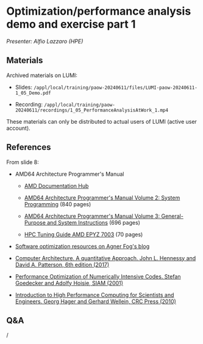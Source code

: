 # Optimization/performance analysis demo and exercise part 1

*Presenter: Alfio Lazzaro (HPE)*

## Materials

<!--
Temporary location of materials (for the lifetime of the training project):

-   Slides: `/project/project_465001154/Slides/HPE/05_Demo.pdf`
-->

Archived materials on LUMI:

-   Slides: `/appl/local/training/paow-20240611/files/LUMI-paow-20240611-1_05_Demo.pdf`

-   Recording: `/appl/local/training/paow-20240611/recordings/1_05_PerformanceAnalysisAtWork_1.mp4`

These materials can only be distributed to actual users of LUMI (active user account).


## References 

From slide 8:

-   AMD64 Architecture Programmer's Manual

    -   [AMD Documentation Hub](https://www.amd.com/en/search/documentation/hub.html#sortCriteria=%40amd_release_date%20descending)

    -   [AMD64 Architecture Programmer's Manual Volume 2: System Programming](https://www.amd.com/content/dam/amd/en/documents/processor-tech-docs/programmer-references/24593.pdf) (840 pages)

    -   [AMD64 Architecture Programmer's Manual Volume 3: General-Purpose and System Instructions](https://www.amd.com/content/dam/amd/en/documents/processor-tech-docs/programmer-references/24594.pdf) (696 pages)

    -   [HPC Tuning Guide AMD EPYZ 7003](https://www.amd.com/content/dam/amd/en/documents/processor-tech-docs/programmer-references/24594.pdf) (70 pages)

-   [Software optimization resources on Agner Fog's blog](http://www.agner.org/optimize)

-   [Computer Architecture. A quantitative Approach. John L. Hennessy and David A. Patterson, 6th edition (2017)](https://shop.elsevier.com/books/computer-architecture/hennessy/978-0-12-811905-1)

-   [Performance Optimization of Numerically Intensive Codes. Stefan Goedecker and Adolfy Hoisie, SIAM (2001)](https://doi.org/10.1137/1.9780898718218)

-   [Introduction to High Performance Computing for Scientists and Engineers. Georg Hager and Gerhard Wellein, CRC Press (2010)](https://doi.org/10.1201/EBK1439811924)


## Q&A

/
